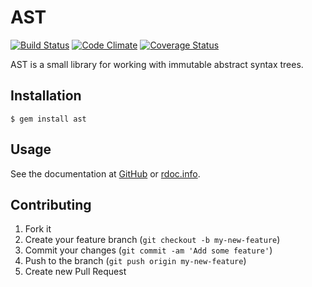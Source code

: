 # AST

[![Build Status](https://travis-ci.org/whitequark/ast.png?branch=master)](https://travis-ci.org/whitequark/ast)
[![Code Climate](https://codeclimate.com/github/whitequark/ast.png)](https://codeclimate.com/github/whitequark/ast)
[![Coverage Status](https://coveralls.io/repos/whitequark/ast/badge.png?branch=master)](https://coveralls.io/r/whitequark/ast)

AST is a small library for working with immutable abstract syntax trees.

## Installation

    $ gem install ast

## Usage

See the documentation at [GitHub](http://whitequark.github.com/ast/frames.html) or [rdoc.info](http://rdoc.info/gems/ast).

## Contributing

1. Fork it
2. Create your feature branch (`git checkout -b my-new-feature`)
3. Commit your changes (`git commit -am 'Add some feature'`)
4. Push to the branch (`git push origin my-new-feature`)
5. Create new Pull Request
